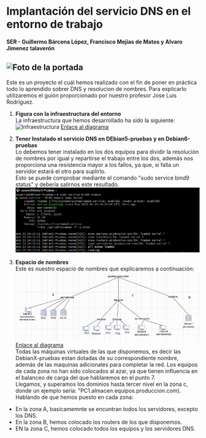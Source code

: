 
# Implantación del servicio DNS en el entorno de trabajo
#### SER - Guillermo Bárcena López, Francisco Mejías de Matos y Alvaro Jimenez talaverón <br>
![Foto de la portada](https://github.com/guillermo2005200/ProyectoSR-BLG-2223/blob/main/imagenes/download%20(6).jpeg)
---
Este es un proyecto el cuál hemos realizado con el fin de poner en práctica todo lo aprendido sobrer DNS y resolucion de nombres. Para explicarlo utilizaremos el guión proporcionado por nuestro profesor Jose Luis Rodríguez.

1. **Figura con la infraestructura del entorno** <br>
La infraestructura que hemos desarrollado ha sido la siguiente:<br>
![Infraestructura](https://github.com/guillermo2005200/ProyectoSR-BLG-2223/blob/main/imagenes/DiagramaProyectoDNS.png)
[Enlace al diagrama](https://drive.google.com/file/d/1OGA-V4_20N8UnIGlXNveywVdCZCEsaSm/view?usp=sharing)

2. **Tener Instalado el servicio DNS en DEbian5-pruebas y en Debian6-pruebas** <br>
Lo debemos tener instalado en los dos equipos para dividir la resolución de nombres por igual y repartirse el trabajo entre los dos, además nos proporciona una resistencia mayor a los fallos, ya que, si falla un servidor estará el otro para suplirlo.<br>
Esto se puede comprobar mediante el comando "sudo service bind9 status" y debería salirnos este resultado.
![status](imagenes/status.PNG)

3. **Espacio de nombres** <br>
Este es nuestro espacio de nombres que explicaremos a continuación:<br>
![Espacio de nombres](imagenes/espacionombres.PNG)
[Enlace al diagrama](https://drive.google.com/file/d/1t0toJ2aAeeb92nNTWth2CG8ceuFkpZOH/view?usp=sharing)<br>
Todas las máquinas virtuales de las que disponemos, es decir las DebianX-pruebas estan dotadas de su correspondiente nombre, además de las maquinas adicionales para completar la red. Los equipos de cada zona no han sido colocados al azar, ya que tienen influencia en el balanceo de carga del que hablaremos en el punto 7. <br>
Llegamos, y superamos los dominios hasta tercer nivel en la zona c, donde un ejemplo sería: "PC1.almacen.equipos.produccion.com). <br>
Hablando de que hemos puesto en cada zona:
- En la zona A, basicamemnte se encuntran todos los servidores, excepto los DNS.
- En la zona B, hemos colocado los routers de los que disponemos.
- EN la zona C, hemos colocado todos los equipos y los servidores DNS.
